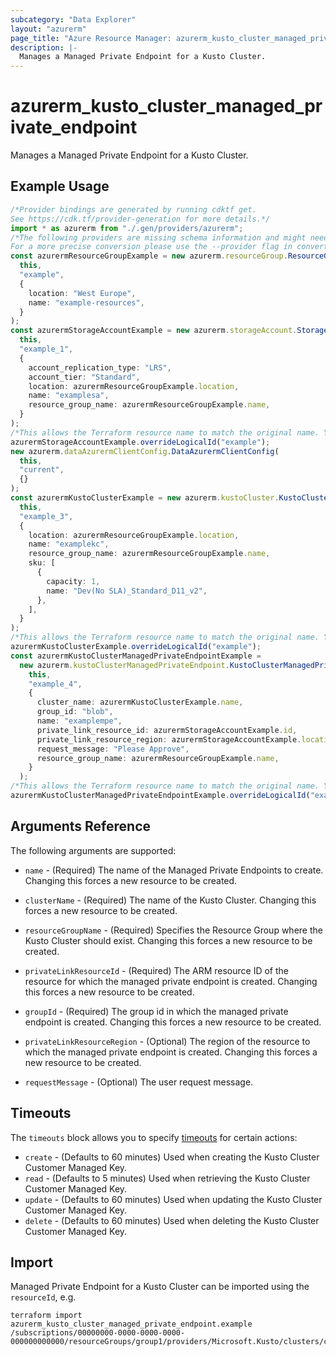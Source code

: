 ```yaml
---
subcategory: "Data Explorer"
layout: "azurerm"
page_title: "Azure Resource Manager: azurerm_kusto_cluster_managed_private_endpoint"
description: |-
  Manages a Managed Private Endpoint for a Kusto Cluster.
---
```


# azurerm\_kusto\_cluster\_managed\_private\_endpoint

Manages a Managed Private Endpoint for a Kusto Cluster.

## Example Usage

```typescript
/*Provider bindings are generated by running cdktf get.
See https://cdk.tf/provider-generation for more details.*/
import * as azurerm from "./.gen/providers/azurerm";
/*The following providers are missing schema information and might need manual adjustments to synthesize correctly: azurerm.
For a more precise conversion please use the --provider flag in convert.*/
const azurermResourceGroupExample = new azurerm.resourceGroup.ResourceGroup(
  this,
  "example",
  {
    location: "West Europe",
    name: "example-resources",
  }
);
const azurermStorageAccountExample = new azurerm.storageAccount.StorageAccount(
  this,
  "example_1",
  {
    account_replication_type: "LRS",
    account_tier: "Standard",
    location: azurermResourceGroupExample.location,
    name: "examplesa",
    resource_group_name: azurermResourceGroupExample.name,
  }
);
/*This allows the Terraform resource name to match the original name. You can remove the call if you don't need them to match.*/
azurermStorageAccountExample.overrideLogicalId("example");
new azurerm.dataAzurermClientConfig.DataAzurermClientConfig(
  this,
  "current",
  {}
);
const azurermKustoClusterExample = new azurerm.kustoCluster.KustoCluster(
  this,
  "example_3",
  {
    location: azurermResourceGroupExample.location,
    name: "examplekc",
    resource_group_name: azurermResourceGroupExample.name,
    sku: [
      {
        capacity: 1,
        name: "Dev(No SLA)_Standard_D11_v2",
      },
    ],
  }
);
/*This allows the Terraform resource name to match the original name. You can remove the call if you don't need them to match.*/
azurermKustoClusterExample.overrideLogicalId("example");
const azurermKustoClusterManagedPrivateEndpointExample =
  new azurerm.kustoClusterManagedPrivateEndpoint.KustoClusterManagedPrivateEndpoint(
    this,
    "example_4",
    {
      cluster_name: azurermKustoClusterExample.name,
      group_id: "blob",
      name: "examplempe",
      private_link_resource_id: azurermStorageAccountExample.id,
      private_link_resource_region: azurermStorageAccountExample.location,
      request_message: "Please Approve",
      resource_group_name: azurermResourceGroupExample.name,
    }
  );
/*This allows the Terraform resource name to match the original name. You can remove the call if you don't need them to match.*/
azurermKustoClusterManagedPrivateEndpointExample.overrideLogicalId("example");

```

## Arguments Reference

The following arguments are supported:

*   `name` - (Required) The name of the Managed Private Endpoints to create. Changing this forces a new resource to be created.

*   `clusterName` - (Required) The name of the Kusto Cluster. Changing this forces a new resource to be created.

*   `resourceGroupName` - (Required) Specifies the Resource Group where the Kusto Cluster should exist. Changing this forces a new resource to be created.

*   `privateLinkResourceId` - (Required) The ARM resource ID of the resource for which the managed private endpoint is created. Changing this forces a new resource to be created.

*   `groupId` - (Required) The group id in which the managed private endpoint is created. Changing this forces a new resource to be created.

*   `privateLinkResourceRegion` - (Optional) The region of the resource to which the managed private endpoint is created. Changing this forces a new resource to be created.

*   `requestMessage` - (Optional) The user request message.

## Timeouts

The `timeouts` block allows you to specify [timeouts](https://www.terraform.io/language/resources/syntax#operation-timeouts) for certain actions:

* `create` - (Defaults to 60 minutes) Used when creating the Kusto Cluster Customer Managed Key.
* `read` - (Defaults to 5 minutes) Used when retrieving the Kusto Cluster Customer Managed Key.
* `update` - (Defaults to 60 minutes) Used when updating the Kusto Cluster Customer Managed Key.
* `delete` - (Defaults to 60 minutes) Used when deleting the Kusto Cluster Customer Managed Key.

## Import

Managed Private Endpoint for a Kusto Cluster can be imported using the `resourceId`, e.g.

```shell
terraform import azurerm_kusto_cluster_managed_private_endpoint.example /subscriptions/00000000-0000-0000-0000-000000000000/resourceGroups/group1/providers/Microsoft.Kusto/clusters/cluster1/managedPrivateEndpoints/managedPrivateEndpoint1
```
